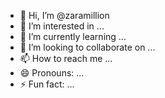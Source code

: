 - 👋 Hi, I’m @zaramillion
- 👀 I’m interested in ...
- 🌱 I’m currently learning ...
- 💞️ I’m looking to collaborate on ...
- 📫 How to reach me ...
- 😄 Pronouns: ...
- ⚡ Fun fact: ...

<!---
zaramillion/zaramillion is a ✨ special ✨ repository because its `README.md` (this file) appears on your GitHub profile.
You can click the Preview link to take a look at your changes.
--->
